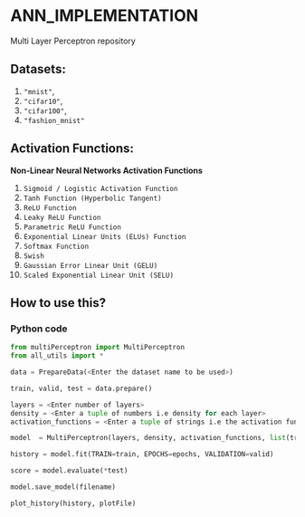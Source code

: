 # ANN_IMPLEMENTATION
Multi Layer Perceptron repository

## Datasets:
1. `"mnist"`,
2. `"cifar10"`,
3. `"cifar100"`,
4. `"fashion_mnist"`

## Activation Functions:
**Non-Linear Neural Networks Activation Functions**
1. `Sigmoid / Logistic Activation Function`
2. `Tanh Function (Hyperbolic Tangent)`
3. `ReLU Function`
4. `Leaky ReLU Function`
5. `Parametric ReLU Function`
6. `Exponential Linear Units (ELUs) Function`
7. `Softmax Function`
8. `Swish`
9. `Gaussian Error Linear Unit (GELU)`
10. `Scaled Exponential Linear Unit (SELU)`

## How to use this?
### Python code
```python
from multiPerceptron import MultiPerceptron
from all_utils import *

data = PrepareData(<Enter the dataset name to be used>)

train, valid, test = data.prepare()

layers = <Enter number of layers>
density = <Enter a tuple of numbers i.e density for each layer>
activation_functions = <Enter a tuple of strings i.e the activation functions for each layer>

model  = MultiPerceptron(layers, density, activation_functions, list(train[0][0].shape))

history = model.fit(TRAIN=train, EPOCHS=epochs, VALIDATION=valid)

score = model.evaluate(*test)

model.save_model(filename)

plot_history(history, plotFile)

````